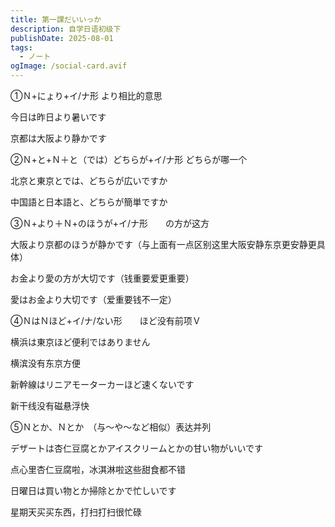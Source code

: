 ```yaml
---
title: 第一課だいいっか
description: 自学日语初级下
publishDate: 2025-08-01
tags:
  - ノート
ogImage: /social-card.avif
---
```

①Ｎ+にょり+イ/ナ形        より相比的意思

今日は昨日より暑いです

京都は大阪より静かです

②Ｎ+と+Ｎ＋と（では）どちらが+イ/ナ形    どちらが哪一个

北京と東京とでは、どちらが広いですか

中国語と日本語と、どちらが簡単ですか

③Ｎ+より＋Ｎ+のほうが+イ/ナ形　　の方が这方

大阪より京都のほうが静かです（与上面有一点区别这里大阪安静东京更安静更具体）

お金より愛の方が大切です（钱重要爱更重要）

愛はお金より大切です（爱重要钱不一定）

④ＮはＮほど+イ/ナ/ない形　　ほど没有前项Ｖ

横浜は東京ほど便利ではありません

横滨没有东京方便

新幹線はリニアモーターカーほど速くないです

新干线没有磁悬浮快

⑤Ｎとか、Ｎとか　（与～や～など相似）表达并列

デザートは杏仁豆腐とかアイスクリームとかの甘い物がいいです

点心里杏仁豆腐啦，冰淇淋啦这些甜食都不错

日曜日は買い物とか掃除とかで忙しいです

星期天买买东西，打扫打扫很忙碌
